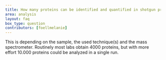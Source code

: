 ```yaml
---
title: How many proteins can be identified and quantified in shotgun proteomics?
area: analysis
layout: faq
box_type: question
contributors: [foellmelanie]
---
```


This is depending on the sample, the used technique(s) and the mass spectrometer. Routinely most labs obtain 4000 proteins, but with more effort  10.000 proteins could be analyzed in a single run.


